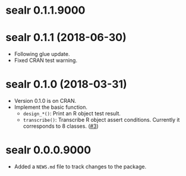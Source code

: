 # sealr 0.1.1.9000

# sealr 0.1.1 (2018-06-30)

* Following glue update.
* Fixed CRAN test warning.

# sealr 0.1.0 (2018-03-31)

* Version 0.1.0 is on CRAN.
* Implement the basic function.
    * `design_*()`: Print an R object test result. 
    * `transcribe()`: Transcribe R object assert conditions. Currently it corresponds to 8 classes. ([#3](https://github.com/uribo/sealr/issues/3))

# sealr 0.0.0.9000

* Added a `NEWS.md` file to track changes to the package.
